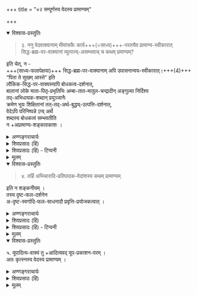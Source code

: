 +++
title = "०२ सम्पूर्णस्य वेदस्य प्रामाण्यम्"

+++

<details open><summary>विश्वास-प्रस्तुतिः</summary>

> ३. ननु वेदवाक्यानाम् मीमांसकैः कार्य+++(=साध्य)+++-परतयैव प्रामाण्य-स्वीकारात्  
सिद्ध-ब्रह्म-पर-वाक्यानां व्युत्पत्त्य्-असम्भवाच् च कथम् प्रमाण्यम्? 

इति चेत्, न -  
+++(साध्य-फलापेक्षया)+++ सिद्ध-ब्रह्म-पर-वाक्यानाम् अपि उपासनान्वय-स्वीकारात्।+++(4)+++  
“पिता ते सुखम् आस्ते” इति  
लौकिक-सिद्ध-पर-वाक्यस्यापि बोधकत्व-दर्शनात्,  
बालानां लोके माता-पितृ-प्रभृतिभिः अम्बा-तात-मातुल-चन्द्रादीन् अङ्गुल्या निर्दिश्य  
तद्-अभिधायक-शब्दान् प्रयुञ्जानैः  
क्रमेण भूयः शिक्षितानां तत्-तद्-अर्थ-बुद्ध्य्-उत्पत्ति-दर्शनात्,  
वेदेऽपि परिनिष्पन्ने ऽप्य् अर्थे  
शब्दस्य बोधकत्वं सम्भवतीति  
न +अप्रामाण्य-शङ्कावकाशः ।
</details>

<details><summary>अण्णङ्गराचार्यः</summary>

प्रभाकरैः कार्येऽर्थ एव वेदानां तात्पर्यात् तत्रैवाथ पदानां शक्तिग्रहाच्च सिद्धे ब्रह्मणि न प्रामाण्यमित्युच्यते । तन्मतमनुवदति **ननु** इति । व्युत्पत्त्यसम्भवात् - सिद्धेऽर्थे ब्रह्मणि पदशक्तिग्रहासम्भवात् । व्यवहाराद्धिपदानां शक्तिः (आनुभाविको शक्तिः) गृह्यते । स च शक्तिग्रहः कार्यान्वित एवार्थे । यथा गामानयेति उत्तमवृद्धोक्तं वचनं श्रुत्वा मध्यमवृद्धेन गौरानीयते । व्यवहारमेनं दृष्टवतो व्युत्पित्सोर्बालस्य कार्यान्विते गवि शक्तिग्रहो भवति । अतः कार्यानन्विते सिद्धे ब्रह्मणि न व्युत्पत्तिः, सम्भवति, इति भावः । सिद्धपरवाक्यानां प्रामाण्यं कथमित्यन्वयः । सिद्धपरत्वमत्र सिद्धार्थपरत्वेन पराभिमतत्वं बोध्यम् ।  
तन्मतं निरस्यति **न** इति । कार्यान्वित एव पदानां शक्तिरिति स्वीकारेपि ब्रह्मणि पदशक्तिः सम्भवत्येव । 'ब्रह्मोपासीते'त्युपासनरूपकार्यान्वितत्वात्तस्येत्यर्थः । अन्वारुह्य (अभ्युपगम्य)वादोयम् ।  
वस्तुतः सिद्धेऽप्यर्थे तात्पर्यं वाक्यस्य, पदशक्तिग्रहश्च सम्भवतीत्याशयेनाह **पिता ते** इति । यस्यार्थस्य बोधनेन वाक्यं प्रयोजनपर्यवसायि भवति । तत्र वाक्यस्य तात्पर्यमत एव प्रामाण्यं चाश्रयणीयमेव । यथोदाहृतवाक्यस्य पितुः सकुशलस्थितिरूपे सिद्धेऽर्थे । एतच्छ्रवणेन पितृवृत्तानभिज्ञानेन चिन्तातुरस्य पुत्रस्य चिन्तानिवृत्त्यानन्दप्राप्तिलक्षणप्रयोजनस्य सिद्धेः । एवमेव ब्रह्मप्रतिपादकस्य 'रसो वै सः' 'रस ह्येवायं लब्ध्वानन्दीभवती'ति श्रुत्यन्तवाक्यस्य तव गृहे निधिरस्तीतिवाक्यवत् श्रवणत एव श्रोतुरानन्दप्राप्तिसिद्धेः प्रयोजनपर्यवसायिनो ब्रह्मणि तात्पर्यमत एव प्रामाण्यं च सिद्ध्यत्येवेत्यर्थः ।  
सिद्धेऽप्यर्थे पदानां शक्तिग्रहणप्रकारमुपपादयति **बालानामि**ति । व्यवहाराद्व्युत्पत्तिर्यादृच्छिकी । प्राथमिकी व्युत्पत्तिस्तु सिद्ध एवार्थे मातापित्रादिभिः बालानां सम्पाद्यत इति भावः ।
**तत्तदर्थबुद्धी**ति । तत्तच्छब्देनेत्यादिः । 
**दर्शनादि**ति । सिद्धेऽप्यर्थे पदानां शक्तिग्रहः सम्भवत्येवेति शेषः ।  
**वेदेऽपी**ति । वैदिकानां स्वर्गब्रह्मादिशब्दानामपि 'यन्न दुःखेन सम्भिन्नम्' 'ब्रह्म परिवृढं सर्वत' "बृहत्त्वाद्बृंहणत्वाच्च ब्रह्मेति परिपठ्यते' इत्याद्यर्थवादनिरुक्तिनिर्वचनादिभिस्तत्तदर्थे शक्तिग्रहः सम्भवत्येवेति वेदान्तानां ब्रह्मणि प्रामाण्यमनपायमिति भावः । 
</details>


<details><summary>शिवप्रसादः (हिं)</summary>

[[५५]]

अनुवाद - यहाँ पर प्रश्न उठता है कि प्राभाकर-मीमांसकों के अनुसार वेदवाक्यों का प्रामाण्य कार्यों के ही प्रतिपादन में है, क्योंकि सभी वाक्यों का तात्पर्यं कार्यार्थ के ही प्रतिपादन में होता है । अतः सिद्ध ब्रह्म का प्रतिपादन करने वाले वाक्यों की व्युत्पत्ति असंभव होने के कारण उनका प्रामाण्य कैसे स्वीकारा जा सकता है ? तो यह कहना ठीक नहीं है, क्योंकि सिद्ध ब्रह्म का प्रतिपादन करने वाले वाक्यों का भी हम उपासन रूप कार्य में अन्वय ( संबन्ध ) स्वीकार करते हैं । किञ्च – 'तुंहारे. पिता सुखी हैं।' यह सिद्ध पिता विषयक लौकिक वाक्य की भी व्युत्पत्ति देखी जाती है । लोक में माता-पिता आदि, ये तुंहारी माँ हैं, ये तुंहारे पिता हैं, ये तुंहारे मामा हैं, इत्यादि कहकर तथा ऊँगली से दिखा-दिखाकर, उन वाक्यों के वक्ता तत्- तत् सिद्ध वस्तु विषयक शब्दों का प्रयोग करते हैं और उन शब्दों को सुनकर बालकों को उन सिद्ध वस्तुओं का ज्ञान होता है, यह देखा जाता है। इसी तरह वेद में भी सिद्ध वस्तु ब्रह्म-विषयक शब्दों के द्वारा सिद्ध ब्रह्म का ज्ञान होता है, अतएव उन वाक्यों के अप्रामाण्य की शङ्का नहीं की जा सकती है ।

</details>

<details><summary>शिवप्रसादः (हिं) - टिप्पनी</summary>

सम्पूर्ण वेद की प्रामाणिकता

भा० प्र० - विशिष्टाद्वैत दर्शन में सम्पूर्ण वेद की प्रामाणिकता स्वीकार की जाती है । यह माना जाता है कि वेद का कोई भी अंश अप्रामाणिक नहीं है, क्योंकि उसके द्वारा यथार्थ का प्रतिपादन किया जाता है । यहाँ पर प्राभाकर - मीमांसकों का कहना कि वेद के उन्हीं वाक्यों का प्रामाण्य स्वीकार किया जा सकता है, जो वाक्य किसी कार्य का प्रतिपादन करते हों । वेदों के उपनिषद् भाग के वाक्य ब्रह्म का प्रतिपादन करते हैं । ब्रह्म सिद्ध पदार्थ है, अतएव सिद्ध ब्रह्म के प्रतिपादक वाक्यों का प्रामाण्य नहीं स्वीकारा जा सकता है । इस तरह सिद्ध ब्रह्म के प्रतिपादक वेदान्त वाक्यों का अप्रामाण्य सिद्ध होता है । 

प्राभाकर-मीमांसकों का कहना है कि लोक में अर्थ दो प्रकार के पाए जाते हैं- सिद्ध और कार्यं । जो घटादि पदार्थ पहले से बने रहते हैं, जिन्हें बनाना नहीं पड़ता है, वे सिद्ध पदार्थ हैं । जो कार्य प्रयत्न से साध्य हैं, वे कार्य हैं । गमनादि क्रिया प्रयत्न- साध्य हैं, अतएव कार्य कहलाती हैं। लौकिक एवं वैदिक सभी शब्दों का तात्यर्य कार्य अर्थ के ही प्रतिपादन में हैं । उनका तात्पर्य सिद्ध अर्थ के प्रतिपादन में नहीं है । 'यत्परः शब्दः सः शब्दार्थः यह सर्वसम्मत न्याय है । इस न्याय का अर्थ यह है कि [[५६]] शब्द जिस अर्थ को बतलाने में तात्पर्य रखता है, वही उस शब्द का अर्थ होता है । सभी शब्द कार्य रूपी अर्थ को बतलाने में तात्पर्य रखते हैं, उनका तात्पर्य सिद्ध वस्तु को बतलाने में नहीं होता है, अतएव कार्य को ही शब्दार्थ मानना चाहिए, सिद्ध पदार्थ शब्द का अर्थ नहीं बन सकता है । ब्रह्म तो नित्य सिद्ध पदार्थ है, अतएव उसके प्रतिपादन में उपनिषद्-वाक्यों का तात्पर्य नहीं हो सकता है । अतएव ब्रह्म को उपनिषद् का प्रतिपाद्य मानकर ब्रह्म का विचार करने वाले वेदान्तियों का प्रयास व्यर्थ हैं । 


मीमांसकों की इस शंका का समाधान करते हुए सिद्धान्ती का कहना है कि दुर्जन- तुष्यतु न्याय में सभी शब्दों को कार्यार्थ के प्रतिपादन में भी मान लिया जाय, तब भी कोई आपत्ति नहीं है, क्योंकि हम मानते हैं कि ब्रह्म के प्रतिपादक औपनिषद् - वाक्यों का तात्पर्यं ब्रह्म की उपासना रूप कार्य के प्रतिपादन में हैं । उपासना कार्य अर्थ है, अतएव उससे ब्रह्मप्रतिपादक - वाक्यों का संबंध स्वीकार करने में मीमांसकों को कोई भी आपत्ति नहीं होनी चाहिए। अतएव ब्रह्म- विचार का वैयर्थ्य प्रतिपादित नहीं किया जा सकता है । यह उत्तर तो अन्वारुह्यवाद अथवा अभ्युपगमवाद के अनुसार है । वास्तविकता यह है कि यह कोई नियम नहीं है कि शब्द की शक्ति कार्यार्थ के ही प्रतिपादन में हो, सिद्धार्थ के प्रतिपादन में नहीं; क्योंकि 'अयं ते पिता', 'इयं ते माता', 'अयं चन्द्रः' इत्यादि वाक्यों का उच्चारण करके तर्जन्या निर्देश के द्वारा व्युत्पित्सु बालक को सिद्ध माता, पिता, चन्द्र इत्यादि का ज्ञान कराया जाता है और बालक को उन सिद्ध पदार्थों का ज्ञान होता है, यह लोक में देखा भी जाता है । अत- एव यह नहीं कहा जा सकता है कि सभी शब्द कार्यार्थ के ही बोधक होते हैं । जिस तरह लौकिक शब्द सिद्धार्थ के बोधक होते हैं, उसी तरह वैदिक शब्द भी सिद्धार्थ के बोधक होते हैं । अतएव सिद्ध ब्रह्म के बोधक औपनिषद् - वाक्यों के आलोक में किये जाने वाले ब्रह्म-विचार को व्यर्थ नहीं कहा जा सकता है । 

</details>


<details><summary>मूलम्</summary>

३. ननु वेदवाक्यानाम् मीमांसकैः कार्यपरतयैव प्रामाण्यस्वीकारात् सिद्धब्रह्म-परवाक्यानां व्युत्पत्त्यसम्भवाच्च कथम् प्रमाण्यम्? इति चेत्, न। सिद्धब्रह्मपरवाक्या- नामपि उपासनान्वयस्वीकारात् । “पिता ते सुखमास्ते” इति लौकिकसिद्धपरवाक्य-स्यापि बोधकत्वदर्शनात् बालानां लोके मातापितृप्रभृतिभिःअम्बातातमातुलचन्द्रादीन् अङ्गुल्या निर्दिश्य तदभिधायकशब्दान् प्रयुञ्जानैः क्रमेण भूयः शिक्षितानां तत्तदर्थ-बुद्ध्युत्पत्तिदर्शनात् वेदेऽपि परिनिष्पन्नेऽप्यर्थे शब्दस्य बोधकत्वं सम्भवतीति न अप्रामाण्यशङ्कावकाशः ।
</details>


<details open><summary>विश्वास-प्रस्तुतिः</summary>

> ४. तर्हि अभिचारादि-प्रतिपादक-वेदांशस्य कथम् प्रामाण्यम् 

इति न शङ्कनीयम् ।  
तस्य दृष्ट-फल-दर्शनेन  
अ-दृष्ट-स्वर्गादि-फल-साधनादौ प्रवृत्ति-प्रयोजकत्वात् ।
</details>

<details><summary>अण्णङ्गराचार्यः</summary>

**कथं प्रामाण्यमि**ति । यद्यपि श्येनेनाभिचरन् यजेतेति वाक्यस्य श्येनयागनिष्ठशत्रुवधजनकत्वबोधकस्य प्रमाजन्यत्वात्प्रामाण्यकथन्ताशङ्काया[[??]] अनवकाशः । अथापि शत्रुवधस्य श्येनफलस्य हिंसात्वेन पापसाधनत्वात् फलद्वारा बलवदनिष्टानुबन्धिश्येनवधे बलवदनिष्टाननुबन्धीष्टसाधनबोधकत्वरूपविधेरौत्सर्गिकं प्रामाण्यं कथमित्याशयः शङ्कितुः ।  
शङ्कामेनां परिहरति **तस्ये**ति । शास्त्रविश्वासोत्पादनद्वारेति शेषः । श्येनादिविधेरपि वेदशास्त्रे नास्तिकानां नास्तिक्यबुद्धिमुत्पाद्य हिंसादितस्तान् विनिवर्त्य तेषां वैदिककर्मोन्मुख्यसम्पादन एव तात्पर्यम् । तत् तात्पर्यार्थे प्रामाण्यं सुस्थिरमिति भावः । भगवत्तद्भक्तबलवद्विद्रोहिजनपरिभवनार्थं क्वचिदनुमन्यते कर्माभिचारिकम् । न तु सर्वत्रेति चावधेयम् ।  
</details>


<details><summary>शिवप्रसादः (हिं)</summary>

पुनः प्रश्न उठता है कि अभिचार इत्यादि कर्मों के प्रतिपादक वाक्यों का प्रामाण्य कैसे स्वीकार किया जाता है ? तो यह भी शङ्का उचित नहीं है, अभिचारादि कर्मों के प्रतिपादक वेदांश का दृष्ट शत्रु मारणादि फलों को दिखलाकर अदृष्ट स्वर्गादि फलों के साधन में उन पुरुषों को प्रवृत्त करते हैं, यही अंश का लक्ष्य है ।
</details>

<details><summary>शिवप्रसादः (हिं) - टिप्पनी</summary>

वेदों के विषय में एक दूसरी शङ्का यह उठायी जाती है कि वेद की प्रामाणिकता इसलिए स्वीकार की जाती है कि वे भूतार्थ के बोधक हैं । वे मिथ्या अर्थ का प्रति- पादक नहीं हैं । किञ्च वेद को अखिलजगद्धितानुशासन माना जाता है, क्योंकि सम्पूर्ण जगत् का कल्याण करना ही उसका प्रयोजन है । किन्तु सकलजगद्धितानु- शासन वेद का भी एक अंश है, जो अभिचार कर्मों का उपदेश करता है । अभिचार कर्मों का अनुष्ठान नरकगामी बना देता है। इस प्रकार के अर्थों का प्रतिपादन करने वाले वेदों को कैसे प्रामाणिक माना जाय ? इसका उत्तर यह है कि वेदों की दृष्टि में – सम्पूर्ण जगत् का कल्याण लक्ष्य है । अभिचार कर्म का प्रतिपादन करने वाले वाक्य अधम कोटि के अधिकारियों को अपनी ओर आकृष्ट करते हैं । अभिचार कर्मों का अनुष्ठान करके शत्रु मारणादि फलों को प्राप्त कर वे अधिकारी वैदिकार्थों की प्रामाणिकता में विश्वास करने लगते हैं । पुनः वे स्वर्गादि प्राप्ति जैसे महनीय फलों के प्राप्त्योपयिक कर्मों का अनुष्ठान करके आस्तिकता के मार्ग पर प्रवृत्त हो जाते हैं । [[५७]]


अतएव वेद के उन अंशों की प्रामाणिकता स्वीकार करने में कोई भी आपत्ति नहीं है । इस प्रकार स्पष्ट है कि सम्पूर्ण वेद प्रामाणिक अर्थों का प्रतिपादन करते हैं ।
</details>


<details><summary>मूलम्</summary>

४. तर्हि अभिचारादिप्रतिपादकवेदांशस्य कथम् प्रामाण्यम् इति न शङ्कनीयम् । तस्य दृष्टफलदर्शनेन अदृष्टस्वर्गादिफलसाधनादौ प्रवृत्तिप्रयोजकत्वात् ।
</details>


<details open><summary>विश्वास-प्रस्तुतिः</summary>

५. यूपादित्य-वाक्यं तु +आदित्यवद् यूप-प्रकाशन-परम् ।  
अतः कृत्स्नस्य वेदस्य प्रामाण्यम् ।
</details>

<details><summary>अण्णङ्गराचार्यः</summary>

**यूपे**ति । आदित्यो यूप इत्यर्थवादवाक्ययूपाञ्जनविधिशेषतयाऽञ्जनसंस्कृतयूपप्रशस्तिपरम् ।  
**आदित्यवदुज्ज्वल** इति । गौणोऽयं प्रयोगः । तात्पर्यार्थे प्रमाणमेवेदमिति भावः । द्विधा भिन्नः - भागद्वयविशिष्टः ।  
**अत** इति । कर्मब्रह्मभागद्वयात्मकस्य व्याख्येयस्य वेदस्यैकशास्त्रत्वात्तव्द्याख्यारूपयोः कर्म ब्रह्ममीमांसयोरकशास्त्र्यवृत्तिकारैर्भगवद्बोधायनमहर्षिभिः 'संहितमेतच्छारीरकं जैमिनीयेन षोडशलक्षणेनेति शास्त्रैक्यसिद्धि'रिति ।  
</details>


<details><summary>शिवप्रसादः (हिं)</summary>

'आदित्यो यूपः' इत्यादि वाक्यों का तात्पर्य आदित्य के समान यूप प्रकाशित हो रहा है, इस अर्थ के प्रतिपादन में है । इस तरह सम्पूर्ण वेद की प्रामाणिकता सिद्ध होती है । 
</details>


<details><summary>मूलम्</summary>

५. यूपादित्य-वाक्यं तु +आदित्यवद् यूप-प्रकाशन-परम् ।  अतः कृत्स्नस्य वेदस्य प्रामाण्यम् ।
</details>

